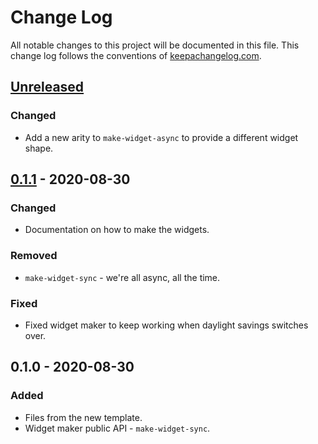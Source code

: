 # Change Log
All notable changes to this project will be documented in this file. This change log follows the conventions of [keepachangelog.com](http://keepachangelog.com/).

## [Unreleased]
### Changed
- Add a new arity to `make-widget-async` to provide a different widget shape.

## [0.1.1] - 2020-08-30
### Changed
- Documentation on how to make the widgets.

### Removed
- `make-widget-sync` - we're all async, all the time.

### Fixed
- Fixed widget maker to keep working when daylight savings switches over.

## 0.1.0 - 2020-08-30
### Added
- Files from the new template.
- Widget maker public API - `make-widget-sync`.

[Unreleased]: https://github.com/your-name/url-spider/compare/0.1.1...HEAD
[0.1.1]: https://github.com/your-name/url-spider/compare/0.1.0...0.1.1
